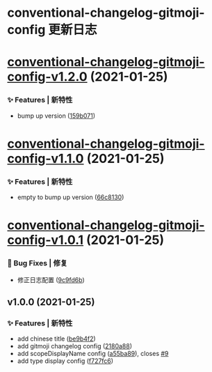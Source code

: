 # conventional-changelog-gitmoji-config 更新日志

# [conventional-changelog-gitmoji-config-v1.2.0](https://github.com/arvinxx/commit-gitmoji/compare/conventional-changelog-gitmoji-config-v1.1.0...conventional-changelog-gitmoji-config-v1.2.0) (2021-01-25)

### ✨ Features | 新特性

- bump up version ([159b071](https://github.com/arvinxx/commit-gitmoji/commit/159b071))

# [conventional-changelog-gitmoji-config-v1.1.0](https://github.com/arvinxx/commit-gitmoji/compare/conventional-changelog-gitmoji-config-v1.0.1...conventional-changelog-gitmoji-config-v1.1.0) (2021-01-25)

### ✨ Features | 新特性

- empty to bump up version ([66c8130](https://github.com/arvinxx/commit-gitmoji/commit/66c8130))

# [conventional-changelog-gitmoji-config-v1.0.1](https://github.com/arvinxx/commit-gitmoji/compare/conventional-changelog-gitmoji-config-v1.0.0...conventional-changelog-gitmoji-config-v1.0.1) (2021-01-25)

### 🐛 Bug Fixes | 修复

- 修正日志配置 ([9c9fd6b](https://github.com/arvinxx/commit-gitmoji/commit/9c9fd6b))

## v1.0.0 (2021-01-25)

### ✨ Features | 新特性

- add chinese title ([be9b4f2](https://github.com/arvinxx/commit-gitmoji/commit/be9b4f2))
- add gitmoji changelog config ([2180a88](https://github.com/arvinxx/commit-gitmoji/commit/2180a88))
- add scopeDisplayName config ([a55ba89](https://github.com/arvinxx/commit-gitmoji/commit/a55ba89)), closes [#9](https://github.com/arvinxx/commit-gitmoji/issues/9)
- add type display config ([f727fc6](https://github.com/arvinxx/commit-gitmoji/commit/f727fc6))
